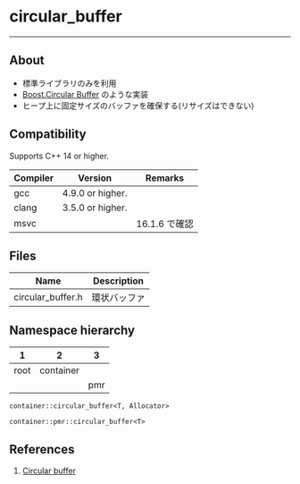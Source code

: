 # circular_buffer

---------------------

## About

- 標準ライブラリのみを利用
- [Boost.Circular Buffer](https://www.boost.org/doc/libs/1_70_0/doc/html/circular_buffer.html) のような実装
- ヒープ上に固定サイズのバッファを確保する(リサイズはできない)



## Compatibility

Supports C++ 14 or higher.

| Compiler | Version          | Remarks       |
| -------- | ---------------- | ------------- |
| gcc      | 4.9.0 or higher. |               |
| clang    | 3.5.0 or higher. |               |
| msvc     |                  | 16.1.6 で確認 |



## Files

| Name              | Description  |
| ----------------- | ------------ |
| circular_buffer.h | 環状バッファ |



## Namespace hierarchy

| 1    | 2         | 3    |
| ---- | --------- | ---- |
| root | container |      |
|      |           | pmr  |

`container::circular_buffer<T, Allocator>`

`container::pmr::circular_buffer<T>`



## References

1. [Circular buffer](https://en.wikipedia.org/wiki/Circular_buffer)


